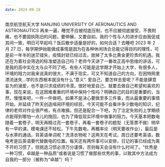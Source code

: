 ```yaml
---
date: 2024-09-18
---
```


南京航空航天大学
NANJING UNIVERSITY OF AERONAUTICS AND ASTRONAUTICS
再来一遍，睡觉不应被彻底压制，也不应被彻底接受，不畏附痛，也不要固执陈旧的问题，要伸展，又要自如。我的个性与人的进步应由我促成其间一致，明日可早起吗？饭后散步适量是好的，如何合适？去睡吧
2023 年 2 月 27 日，每学期伊始能做成事情是因为在各种休闲场合总能记得目的的理性，可是前一年半的迷茫错失，疫情封锁已经过去，放掉了太多比黄金更珍贵的机遇。我还在为着社会筛选的标准塑造自己吗？老师今天讲了一番改正高中思维的讲话，可是我的高中实在太与众不同了吧。有些人可能是这学期才开始上大学，有很多人，环境的阻力对我来说真的很大，不满于现实，可又不知道自己的方向，在因特网里漂流迷失...学的东西根本就没有什么“意义”.
爱自己，要怎样去爱呢？不能是肆意妄为的溺爱，也不是只求成绩的冷漠。很好地爱自己，就要去做自己希望和喜欢的事，现在来说，在这困难重重的环境中保持个性吗？明确自己的目的是重要的，当然，慢慢来吧，一件一件做吧。如果不是决心要做至多三件事，而从最重要的事情开始，并延续了昨天创造喧闹环境的经验，今天可能不会看许多少数电的知识，纪律的老师对作业很严格，有点难搞，但还是配合一下吧，为了注定失败的上学期绩点能得到哪怕一点儿的挽回，也为了降低现实环境中做事的阻力。今天基本把数电随着一套卷子，明天再精过亮一套卷子，再看一套卷子的题型（无答票不做）明早有一早的课，模电课还不轻松，下午先数电，再概率论（明天要收作业），最后是与水草的通话。背英语单词呢？洗涤衣物呢？这两天在考试，周日还要考英语，数电考是后英语要代替数电的位置。每天还有两件事可以安排，日记的事已经成为离不开的习惯了，但挑选习惯必须万分谨慎，否则每天会没有什么时间了。“优秀是一种习惯，卓越是一种品质”或者说是习惯了做那些优秀的事，以致其中方法成为自我的一部分（被称为“卓越”）吗？
